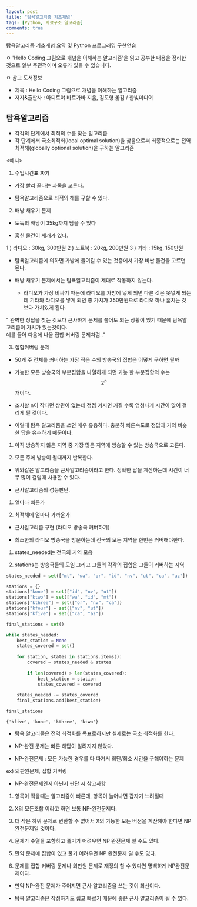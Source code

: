 ```yaml
---
layout: post
title: "탐욕알고리즘 기초개념"
tags: [Python, 자료구조 알고리즘]
comments: true
---
```


탐욕알고리즘 기초개념 요약 및 Python 프로그래밍 구현연습

ㅇ 'Hello Coding 그림으로 개념을 이해하는 알고리즘'을 읽고 공부한 내용을 정리한 것으로 일부 주관적이며 오류가 있을 수 있습니다.

ㅇ 참고 도서정보
- 제목 : Hello Coding 그림으로 개념을 이해하는 알고리즘
- 저자&출판사 : 아디트야 바르가바 지음, 김도형 옮김 / 한빛미디어

## 탐욕알고리즘

- 각각의 단계에서 최적의 수를 찾는 알고리즘
- 각 단계에서 국소최적회(local optimal solution)을 찾음으로써 최종적으로는 전역 최적해(globally optional solution)을 구하는 알고리즘

<예시>

1. 수업시간표 짜기

- 가장 빨리 끝나는 과목을 고른다. 

- 탐욕알고리즘으로 최적의 해를 구할 수 있다.
   
   
2. 배낭 채우기 문제

- 도둑의 배낭이 35kg까지 담을 수 있다

- 훔친 물건이 세개가 있다.

1 ) 라디오 : 30kg, 300만원
2 ) 노트북 : 20kg, 200만원
3 ) 기타 : 15kg, 150만원

- 탐욕알고리즘에 의하면 가방에 들어갈 수 있는 것중에서 가장 비싼 물건을 고르면 된다.

- 배낭 채우기 문제에서는 탐욕알고리즘이 제대로 작동하지 않는다.
   - 라디오가 가장 비싸기 때문에 라디오를 가방에 넣게 되면 다른 것은 못넣게 되는데 기타와 라디오를 넣게 되면 총 가치가 350만원으로 라디오 하나 훔치는 것 보다 가치있게 된다.
       
       
" 완벽한 정답을 찾는 것보다 근사하게 문제를 풀어도 되는 상황이 있기 때문에 탐욕알고리즘이 가치가 있는것이다.       
  예를 들어 다음에 나올 집합 커버링 문제처럼.."
  
  
3. 집합커버링 문제

- 50개 주 전체를 커버하는 가장 적은 수의 방송국의 집합은 어떻게 구하면 될까
   
- 가능한 모든 방송국의 부분집합을 나열하게 되면 가능 한 부분집합의 수는 $$\ 2^n $$개이다.
   
- 조사할 n이 작다면 상관이 없는데 점점 커지면 커질 수록 엄청나게 시간이 많이 걸리게 될 것이다.
   
- 이럴때 탐욕 알고리즘을 쓰면 매우 유용하다. 충분히 빠른속도로 정답과 거의 비슷한 답을 유추하기 때문이다.

1) 아직 방송하지 않은 지역 중 가장 많은 지역에 방송할 수 있는 방송국으로 고른다.

2) 모든 주에 방송이 될때까지 반복한다.

- 위와같은 알고리즘을 근사알고리즘이라고 한다. 정확한 답을 계산하는데 시간이 너무 많이 걸릴때 사용할 수 있다.

- 근사알고리즘의 성능판단.

1) 얼마나 빠른가

2) 최적해에 얼마나 가까운가

- 근사알고리즘 구현 (라디오 방송국 커버하기)

- 최소한의 라디오 방송국을 방문하는데 전국의 모든 지역을 한번은 커버해야한다.

1) states_needed는 전국의 지역 모음
   
2) stations는 방송국들의 모임 그리고 그들의 각각의 집합은 그들이 커버하는 지역


```python
states_needed = set(["mt", "wa", "or", "id", "nv", "ut", "ca", "az"])

stations = {}
stations["kone"] = set(["id", "nv", "ut"])
stations["ktwo"] = set(["wa", "id", "mt"])
stations["kthree"] = set(["or", "nv", "ca"])
stations["kfour"] = set(["nv", "ut"])
stations["kfive"] = set(["ca", "az"])

final_stations = set()

while states_needed:
    best_station = None
    states_covered = set()
    
    for station, states in stations.items():
        covered = states_needed & states
        
        if len(covered) > len(states_covered):
            best_station = station
            states_covered = covered
            
    states_needed -= states_covered
    final_stations.add(best_station)

final_stations
```




    {'kfive', 'kone', 'kthree', 'ktwo'}



- 탐욕 알고리즘은 전역 최적화를 목표로하지만 실제로는 국소 최적화를 한다.


- NP-완전 문제는 빠른 해답이 알려지지 않았다.


- NP-완전문제 : 모든 가능한 경우를 다 따져서 최단/최소 시간을 구해야하는 문제

ex) 외판원문제, 집합 커버링
    
    
- NP-완전문제인지 아닌지 판단 시 참고사항
    
1) 항목이 적을때는 알고리즘이 빠른데, 항목이 늘어나면 갑자기 느려질때
    
2) X의 모든조합 이라고 하면 보통 NP-완전문제다.
    
3) 더 작은 하위 문제로 변환할 수 없어서 X의 가능한 모든 버전을 계산해야 한다면 NP완전문제일 것이다.
    
4) 문제가 수열을 포함하고 풀기가 어려우면 NP 완전문제 일 수도 있다.
    
5) 먄약 문제에 집합이 있고 풀기 어려우면 NP 완전문제 일 수도 있다.
    
6) 문제를 집합 커버링 문제나 외판원 문제로 재정의 할 수 있다면 명백하게 NP완전문제이다.
    
    
- 만약 NP-완전 문제가 주어지면 근사 알고리즘을 쓰는 것이 최선이다.


- 탐욕 알고리즘은 작성하기도 쉽고 빠르기 때문에 좋은 근사 알고리즘이 될 수 있다.

